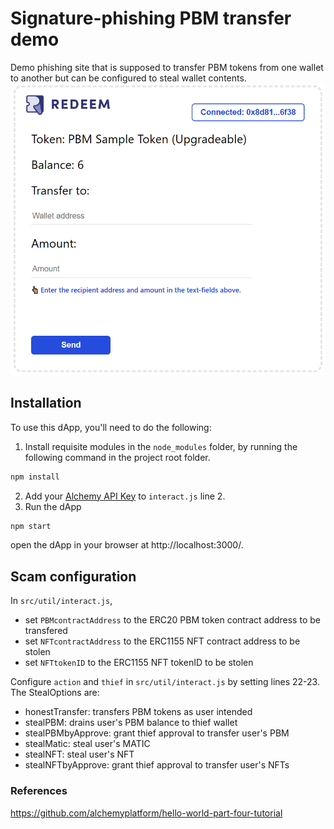 #  Signature-phishing PBM transfer demo
Demo phishing site that is supposed to transfer PBM tokens from one wallet to another but can be configured to steal wallet contents.
![Demo phishing site](https://raw.githubusercontent.com/royangkr/Web3PhishingDemo/main/transferPBMdemo.PNG "Demo phishing site")
## Installation
To use this dApp, you'll need to do the following:

1. Install requisite modules in the `node_modules` folder, by running the following command in the project root folder. 
```sh
npm install
```
2. Add your [Alchemy API Key](https://docs.alchemy.com/docs/hello-world-smart-contract#step-2-create-your-app-and-api-key) to `interact.js` line 2.
3.  Run the dApp
```sh
npm start
```
open the dApp in your browser at http://localhost:3000/.

## Scam configuration
In `src/util/interact.js`, 
- set `PBMcontractAddress` to the ERC20 PBM token contract address to be transfered
- set `NFTcontractAddress` to the ERC1155 NFT contract address to be stolen
- set `NFTtokenID` to the ERC1155 NFT tokenID to be stolen

Configure `action` and `thief` in `src/util/interact.js` by setting  lines 22-23. The StealOptions are:
- honestTransfer: transfers PBM tokens as user intended
- stealPBM: drains user's PBM balance to thief wallet
- stealPBMbyApprove: grant thief approval to transfer user's PBM
- stealMatic: steal user's MATIC
- stealNFT: steal user's NFT
- stealNFTbyApprove: grant thief approval to transfer user's NFTs

### References
https://github.com/alchemyplatform/hello-world-part-four-tutorial
